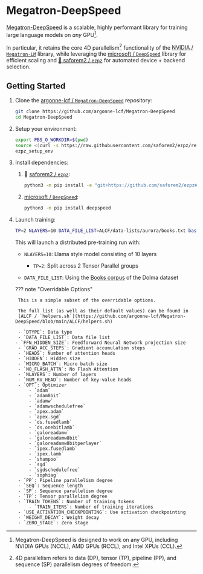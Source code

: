 # Megatron-DeepSpeed

[Megatron-DeepSpeed](https://github.com/argonne-lcf/Megatron-DeepSpeed) is a
scalable, highly performant library for training large language models on _any_ GPU[^any].

In particular, it retains the core 4D parallelism[^4d] functionality of the
[NVIDIA / `Megatron-LM`](https://github.com/NVIDIA/Megatron-LM)
library, while leveraging the
[microsoft / `DeepSpeed`](https://github.com/microsoft/DeepSpeed) library for efficient
scaling and [🍋 saforem2 / `ezpz`](https://github.com/saforem2/ezpz)
for automated device + backend selection.

[^4d]: 4D parallelism refers to data (DP), tensor (TP), pipeline (PP), and
    sequence (SP) parallelism degrees of freedom.

[^any]: Megatron-DeepSpeed is designed to work on any GPU, including NVIDIA
    GPUs (NCCL), AMD GPUs (RCCL), and Intel XPUs (CCL).

## Getting Started

1. Clone the
   [argonne-lcf / `Megatron-DeepSpeed`](https://github.com/argonne-lcf/Megatron-DeepSpeed)
   repository:

    ```bash
    git clone https://github.com/argonne-lcf/Megatron-DeepSpeed
    cd Megatron-DeepSpeed
    ```

1. Setup your environment:

    ```bash
    export PBS_O_WORKDIR=$(pwd)
    source <(curl -s https://raw.githubusercontent.com/saforem2/ezpz/refs/heads/main/src/ezpz/bin/utils.sh)
    ezpz_setup_env
    ```

1. Install dependencies:

    1. 🍋 [saforem2 / `ezpz`](https://github.com/saforem2/ezpz):

        ```bash
        python3 -m pip install -e "git+https://github.com/saforem2/ezpz#egg=ezpz" --require-virtualenv
        ```

    1. [microsoft / `DeepSpeed`](https://github.com/microsoft/DeepSpeed):

        ```bash
        python3 -m pip install deepspeed
        ```

1. Launch training:

    ```bash
    TP=2 NLAYERS=10 DATA_FILE_LIST=ALCF/data-lists/aurora/books.txt bash train_aGPT_7B.sh
    ```

    This will launch a distributed pre-training run with:

    - `NLAYERS=10`: Llama style model consisting of 10 layers

      - `TP=2`: Split across 2 Tensor Parallel groups

    - `DATA_FILE_LIST`: Using the
    [Books corpus](https://github.com/argonne-lcf/Megatron-DeepSpeed/blob/main/ALCF/data-lists/aurora/books.txt)
    of the Dolma dataset

    ??? note "Overridable Options"

        This is a simple subset of the overridable options.

        The full list (as well as their default values) can be found in
        [ALCF / `helpers.sh`](https://github.com/argonne-lcf/Megatron-DeepSpeed/blob/main/ALCF/helpers.sh)

        - `DTYPE`: Data type
        - `DATA_FILE_LIST`: Data file list
       - `FFN_HIDDEN_SIZE`: Feedforward Neural Network projection size
        - `GRAD_ACC_STEPS`: Gradient accumulation steps
        - `HEADS`: Number of attention heads
        - `HIDDEN`: Hidden size
        - `MICRO_BATCH`: Micro batch size
        - `NO_FLASH_ATTN`: No Flash Attention
        - `NLAYERS`: Number of layers
        - `NUM_KV_HEAD`: Number of key-value heads
        - `OPT`: Optimizer
            - `adam`
            - `adam8bit`
            - `adamw`
            - `adamwschedulefree`
            - `apex.adam`
            - `apex.sgd`
            - `ds.fusedlamb`
            - `ds.onebitlamb`
            - `galoreadamw`
            - `galoreadamw8bit`
            - `galoreadamw8bitperlayer`
            - `ipex.fusedlamb`
            - `ipex.lamb`
            - `shampoo`
            - `sgd`
            - `sgdschedulefree`
            - `sophiag`
        - `PP`: Pipeline parallelism degree
        - `SEQ`: Sequence length
        - `SP`: Sequence parallelism degree
        - `TP`: Tensor parallelism degree
        - `TRAIN_TOKENS`: Number of training tokens
            - `TRAIN_ITERS`: Number of training iterations
        - `USE_ACTIVATION_CHECKPOINTING`: Use activation checkpointing
        - `WEIGHT_DECAY`: Weight decay
        - `ZERO_STAGE`: Zero stage

